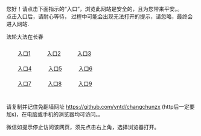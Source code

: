 您好！请点击下面指示的“入口”，浏览此网站是安全的，且为您带来平安。。 <br/>
点击入口后，请耐心等待， 过程中可能会出现无法打开的提示，请忽略，最终会进入网站. </br>

法轮大法在长春<br/>
<div style="padding:10px"><a style="margin:20px" target="_blank" href="https://d1pdx7dlqo0q0r.cloudfront.net/2Qpsp?wtderf" id="ccLink1" rel="nofollow">入口1</a> <a target="_blank" style="margin:20px" href="https://d39mfktrw1a55q.cloudfront.net/2Qpsp?qfgrgb" id="ccLink2" rel="nofollow">入口2</a> <a style="margin:20px" target="_blank" href="https://d342zqo4x4z994.cloudfront.net/2Qpsp?worbzwel" id="ccLink3" rel="nofollow">入口3</a></div>

<div style="padding:10px" ><a style="margin:20px" target="_blank" href="https://d1pdx7dlqo0q0r.cloudfront.net/2Qpsp?wtderf" id="ccLink4" rel="nofollow">入口4</a> <a style="margin:20px" href="https://d39mfktrw1a55q.cloudfront.net/2Qpsp?qfgrgb" target="_blank" id="ccLink5" rel="nofollow">入口5</a> <a style="margin:20px" href="https://d342zqo4x4z994.cloudfront.net/2Qpsp?worbzwel" target="_blank" id="ccLink6" rel="nofollow">入口6</a></div>

<div style="padding:10px"><a style="margin:20px" target="_blank" href="https://d1pdx7dlqo0q0r.cloudfront.net/2Qpsp?wtderf" id="ccLink7" rel="nofollow">入口7</a> <a style="margin:20px" href="https://d39mfktrw1a55q.cloudfront.net/2Qpsp?qfgrgb" target="_blank" id="ccLink8" rel="nofollow">入口8</a> <a style="margin:20px" target="_blank" href="https://d342zqo4x4z994.cloudfront.net/2Qpsp?worbzwel" id="ccLink9" rel="nofollow">入口9</a></div>

<br/>



请复制并记住免翻墙网址 https://github.com/yntd/changchunzx (http后一定要加s)，在电脑或手机的浏览器均可访问。。<br/>

微信如提示停止访问该网页，须先点击右上角，选择浏览器打开。
